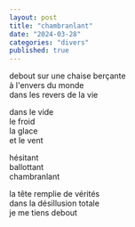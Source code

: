 ```yaml
---
layout: post
title: "chambranlant"
date: "2024-03-28"
categories: "divers"
published: true
---
```


debout sur une chaise berçante  
à l'envers du monde  
dans les revers de la vie  

dans le vide  
le froid  
la glace  
et le vent  

hésitant  
ballottant  
chambranlant  

la tête remplie de vérités  
dans la désillusion totale  
je me tiens debout  

